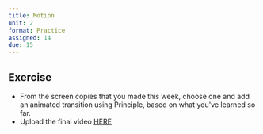 ```yaml
---
title: Motion
unit: 2
format: Practice
assigned: 14
due: 15
---
```



Exercise
--------

- From the screen copies that you made this week, choose one and add an animated transition using Principle, based on what you've learned so far.
- Upload the final video [HERE](https://drive.google.com/drive/folders/1taGhinFbAvbpCxdcTQM2te6VZWwqILR2)
